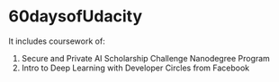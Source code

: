 # 60daysofUdacity
It includes coursework of: 
1) Secure and Private AI Scholarship Challenge Nanodegree Program 
2) Intro to Deep Learning with Developer Circles from Facebook 
